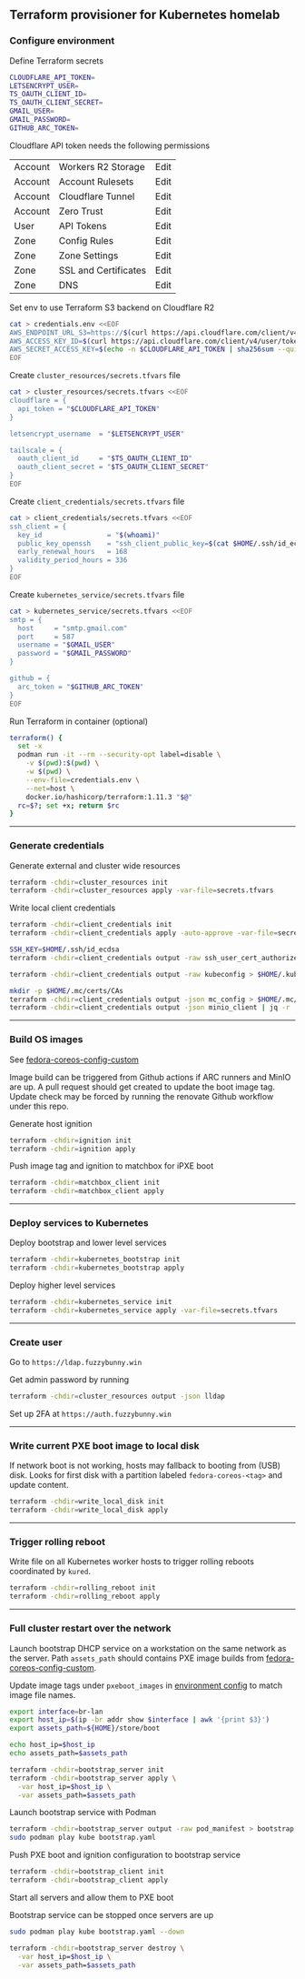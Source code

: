 ## Terraform provisioner for Kubernetes homelab

### Configure environment

Define Terraform secrets

```bash
CLOUDFLARE_API_TOKEN=
LETSENCRYPT_USER=
TS_OAUTH_CLIENT_ID=
TS_OAUTH_CLIENT_SECRET=
GMAIL_USER=
GMAIL_PASSWORD=
GITHUB_ARC_TOKEN=
```

Cloudflare API token needs the following permissions

| | | |
--- | --- | ---
Account | Workers R2 Storage | Edit
Account | Account Rulesets | Edit
Account | Cloudflare Tunnel | Edit
Account | Zero Trust | Edit
User | API Tokens | Edit
Zone | Config Rules | Edit
Zone | Zone Settings | Edit
Zone | SSL and Certificates | Edit
Zone | DNS | Edit

Set env to use Terraform S3 backend on Cloudflare R2

```bash
cat > credentials.env <<EOF
AWS_ENDPOINT_URL_S3=https://$(curl https://api.cloudflare.com/client/v4/accounts --header "Authorization: Bearer $CLOUDFLARE_API_TOKEN" | jq -r '.result.[0].id').r2.cloudflarestorage.com
AWS_ACCESS_KEY_ID=$(curl https://api.cloudflare.com/client/v4/user/tokens/verify --header "Authorization: Bearer $CLOUDFLARE_API_TOKEN" | jq -r '.result.id')
AWS_SECRET_ACCESS_KEY=$(echo -n $CLOUDFLARE_API_TOKEN | sha256sum --quiet)
EOF
```

Create `cluster_resources/secrets.tfvars` file

```bash
cat > cluster_resources/secrets.tfvars <<EOF
cloudflare = {
  api_token = "$CLOUDFLARE_API_TOKEN"
}

letsencrypt_username  = "$LETSENCRYPT_USER"

tailscale = {
  oauth_client_id     = "$TS_OAUTH_CLIENT_ID"
  oauth_client_secret = "$TS_OAUTH_CLIENT_SECRET"
}
EOF
```

Create `client_credentials/secrets.tfvars` file

```bash
cat > client_credentials/secrets.tfvars <<EOF
ssh_client = {
  key_id                = "$(whoami)"
  public_key_openssh    = "ssh_client_public_key=$(cat $HOME/.ssh/id_ecdsa.pub)"
  early_renewal_hours   = 168
  validity_period_hours = 336
}
EOF
```

Create `kubernetes_service/secrets.tfvars` file

```bash
cat > kubernetes_service/secrets.tfvars <<EOF
smtp = {
  host     = "smtp.gmail.com"
  port     = 587
  username = "$GMAIL_USER"
  password = "$GMAIL_PASSWORD"
}

github = {
  arc_token = "$GITHUB_ARC_TOKEN"
}
EOF
```

Run Terraform in container (optional)

```bash
terraform() {
  set -x
  podman run -it --rm --security-opt label=disable \
    -v $(pwd):$(pwd) \
    -w $(pwd) \
    --env-file=credentials.env \
    --net=host \
    docker.io/hashicorp/terraform:1.11.3 "$@"
  rc=$?; set +x; return $rc
}
```

---

### Generate credentials

Generate external and cluster wide resources

```bash
terraform -chdir=cluster_resources init
terraform -chdir=cluster_resources apply -var-file=secrets.tfvars
```

Write local client credentials

```bash
terraform -chdir=client_credentials init
terraform -chdir=client_credentials apply -auto-approve -var-file=secrets.tfvars

SSH_KEY=$HOME/.ssh/id_ecdsa
terraform -chdir=client_credentials output -raw ssh_user_cert_authorized_key > $SSH_KEY-cert.pub

terraform -chdir=client_credentials output -raw kubeconfig > $HOME/.kube/config

mkdir -p $HOME/.mc/certs/CAs
terraform -chdir=client_credentials output -json mc_config > $HOME/.mc/config.json
terraform -chdir=client_credentials output -json minio_client | jq -r '.ca_cert_pem' > $HOME/.mc/certs/CAs/ca.crt
```

---

### Build OS images

See [fedora-coreos-config-custom](https://github.com/randomcoww/fedora-coreos-config-custom)

Image build can be triggered from Github actions if ARC runners and MinIO are up. A pull request should get created to update the boot image tag. Update check may be forced by running the renovate Github workflow under this repo.

Generate host ignition

```bash
terraform -chdir=ignition init
terraform -chdir=ignition apply
```

Push image tag and ignition to matchbox for iPXE boot

```bash
terraform -chdir=matchbox_client init
terraform -chdir=matchbox_client apply
```

---

### Deploy services to Kubernetes

Deploy bootstrap and lower level services

```bash
terraform -chdir=kubernetes_bootstrap init
terraform -chdir=kubernetes_bootstrap apply
```

Deploy higher level services

```bash
terraform -chdir=kubernetes_service init
terraform -chdir=kubernetes_service apply -var-file=secrets.tfvars
```

---

### Create user

Go to `https://ldap.fuzzybunny.win`

Get admin password by running

```bash
terraform -chdir=cluster_resources output -json lldap
```

Set up 2FA at `https://auth.fuzzybunny.win`

---

### Write current PXE boot image to local disk

If network boot is not working, hosts may fallback to booting from (USB) disk. Looks for first disk with a partition labeled `fedora-coreos-<tag>` and update content.

```bash
terraform -chdir=write_local_disk init
terraform -chdir=write_local_disk apply
```

---

### Trigger rolling reboot

Write file on all Kubernetes worker hosts to trigger rolling reboots coordinated by `kured`.

```bash
terraform -chdir=rolling_reboot init
terraform -chdir=rolling_reboot apply
```

---

### Full cluster restart over the network

Launch bootstrap DHCP service on a workstation on the same network as the server. Path `assets_path` should contains PXE image builds from [fedora-coreos-config-custom](https://github.com/randomcoww/fedora-coreos-config-custom).

Update image tags under `pxeboot_images` in [environment config](https://github.com/randomcoww/homelab/blob/master/config_env.tf) to match image file names.

```bash
export interface=br-lan
export host_ip=$(ip -br addr show $interface | awk '{print $3}')
export assets_path=${HOME}/store/boot

echo host_ip=$host_ip
echo assets_path=$assets_path
```

```bash
terraform -chdir=bootstrap_server init
terraform -chdir=bootstrap_server apply \
  -var host_ip=$host_ip \
  -var assets_path=$assets_path
```

Launch bootstrap service with Podman

```bash
terraform -chdir=bootstrap_server output -raw pod_manifest > bootstrap.yaml
sudo podman play kube bootstrap.yaml
```

Push PXE boot and ignition configuration to bootstrap service

```bash
terraform -chdir=bootstrap_client init
terraform -chdir=bootstrap_client apply
```

Start all servers and allow them to PXE boot

Bootstrap service can be stopped once servers are up

```bash
sudo podman play kube bootstrap.yaml --down

terraform -chdir=bootstrap_server destroy \
  -var host_ip=$host_ip \
  -var assets_path=$assets_path
```

